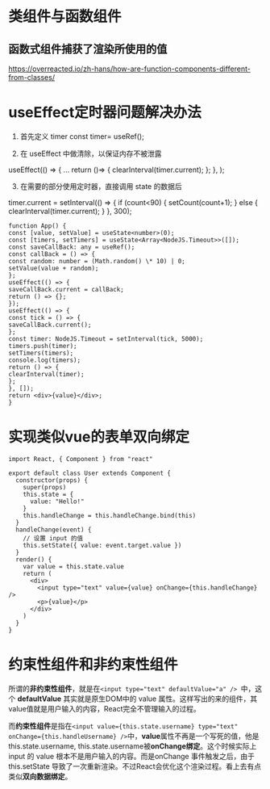 # 类组件与函数组件
## 函数式组件捕获了渲染所使用的值
https://overreacted.io/zh-hans/how-are-function-components-different-from-classes/


# useEffect定时器问题解决办法
1. 首先定义 timer
const timer= useRef();

2. 在 useEffect 中做清除，以保证内存不被泄露

useEffect(() => {
...
return ()=> {
clearInterval(timer.current);
};
}, );

3. 在需要的部分使用定时器，直接调用 state 的数据后

timer.current = setInterval(() => {
if (count<90) {
setCount(count+1);
} else {
clearInterval(timer.current);
}
}, 300);

```
function App() {
const [value, setValue] = useState<number>(0);
const [timers, setTimers] = useState<Array<NodeJS.Timeout>>([]);
const saveCallBack: any = useRef();
const callBack = () => {
const random: number = (Math.random() \* 10) | 0;
setValue(value + random);
};
useEffect(() => {
saveCallBack.current = callBack;
return () => {};
});
useEffect(() => {
const tick = () => {
saveCallBack.current();
};
const timer: NodeJS.Timeout = setInterval(tick, 5000);
timers.push(timer);
setTimers(timers);
console.log(timers);
return () => {
clearInterval(timer);
};
}, []);
return <div>{value}</div>;
}
```

# 实现类似vue的表单双向绑定
```
import React, { Component } from "react"

export default class User extends Component {
  constructor(props) {
    super(props)
    this.state = {
      value: "Hello!"
    }
    this.handleChange = this.handleChange.bind(this)
  }
  handleChange(event) {
    // 设置 input 的值
    this.setState({ value: event.target.value })
  }
  render() {
    var value = this.state.value
    return (
      <div>
        <input type="text" value={value} onChange={this.handleChange} />
        <p>{value}</p>
      </div>
    )
  }
}
```

# 约束性组件和非约束性组件
所谓的**非约束性组件**，就是在```<input type="text" defaultValue="a" /> ```中，这个 **defaultValue** 其实就是原生DOM中的 value 属性。这样写出的来的组件，其value值就是用户输入的内容，React完全不管理输入的过程。

而**约束性组件**是指在```<input value={this.state.username} type="text" onChange={this.handleUsername} />```中，**value**属性不再是一个写死的值，他是 this.state.username, this.state.username被**onChange绑定**。这个时候实际上 input 的 value 根本不是用户输入的内容。而是onChange 事件触发之后，由于 this.setState 导致了一次重新渲染。不过React会优化这个渲染过程。看上去有点类似**双向数据绑定**。
